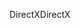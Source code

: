 <span data-ttu-id="d0eee-101">DirectX</span><span class="sxs-lookup"><span data-stu-id="d0eee-101">DirectX</span></span>